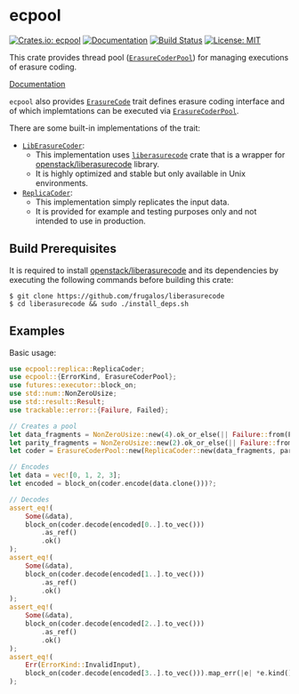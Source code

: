 ecpool
======

[![Crates.io: ecpool](https://img.shields.io/crates/v/ecpool.svg)](https://crates.io/crates/ecpool)
[![Documentation](https://docs.rs/ecpool/badge.svg)](https://docs.rs/ecpool)
[![Build Status](https://travis-ci.org/frugalos/ecpool.svg?branch=master)](https://travis-ci.org/frugalos/ecpool)
[![License: MIT](https://img.shields.io/badge/license-MIT-blue.svg)](LICENSE)

This crate provides thread pool ([`ErasureCoderPool`]) for managing executions of erasure coding.

[Documentation](https://docs.rs/ecpool)

`ecpool` also provides [`ErasureCode`] trait defines erasure coding interface
and of which implemtations can be executed via [`ErasureCoderPool`].

There are some built-in implementations of the trait:
- [`LibErasureCoder`]:
  - This implementation uses [`liberasurecode`] crate that is a wrapper for [openstack/liberasurecode] library.
  - It is highly optimized and stable but only available in Unix environments.
- [`ReplicaCoder`]:
  - This implementation simply replicates the input data.
  - It is provided for example and testing purposes only and not intended to use in production.


Build Prerequisites
-------------------

It is required to install [openstack/liberasurecode] and its dependencies by executing
the following commands before building this crate:

```console
$ git clone https://github.com/frugalos/liberasurecode
$ cd liberasurecode && sudo ./install_deps.sh
```

Examples
--------

Basic usage:
```rust
use ecpool::replica::ReplicaCoder;
use ecpool::{ErrorKind, ErasureCoderPool};
use futures::executor::block_on;
use std::num::NonZeroUsize;
use std::result::Result;
use trackable::error::{Failure, Failed};

// Creates a pool
let data_fragments = NonZeroUsize::new(4).ok_or_else(|| Failure::from(Failed))?;
let parity_fragments = NonZeroUsize::new(2).ok_or_else(|| Failure::from(Failed))?;
let coder = ErasureCoderPool::new(ReplicaCoder::new(data_fragments, parity_fragments));

// Encodes
let data = vec![0, 1, 2, 3];
let encoded = block_on(coder.encode(data.clone()))?;

// Decodes
assert_eq!(
    Some(&data),
    block_on(coder.decode(encoded[0..].to_vec()))
        .as_ref()
        .ok()
);
assert_eq!(
    Some(&data),
    block_on(coder.decode(encoded[1..].to_vec()))
        .as_ref()
        .ok()
);
assert_eq!(
    Some(&data),
    block_on(coder.decode(encoded[2..].to_vec()))
        .as_ref()
        .ok()
);
assert_eq!(
    Err(ErrorKind::InvalidInput),
    block_on(coder.decode(encoded[3..].to_vec())).map_err(|e| *e.kind())
);
```

[`ErasureCoderPool`]: https://docs.rs/ecpool/0.1/struct.ErasureCoderPool.html
[`ErasureCode`]: https://docs.rs/ecpool/0.1/trait.ErasureCode.html
[`liberasurecode`]: https://github.com/frugalos/liberasurecode
[openstack/liberasurecode]: https://github.com/openstack/liberasurecode
[`LibErasureCoder`]: https://docs.rs/ecpool/0.1/liberasurecode/struct.LibErasureCoder.html
[`ReplicaCoder`]: https://docs.rs/ecpool/0.1/replica/struct.ReplicaCoder.html
